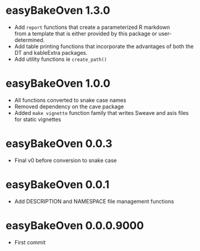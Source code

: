 # easyBakeOven 1.3.0  
- Add `report` functions that create a parameterized R markdown  
from a template that is either provided by this package or 
user-determined.  
- Add table printing functions that incorporate the advantages 
of both the DT and kableExtra packages.  
- Add utility functions ie `create_path()`  

# easyBakeOven 1.0.0  
- All functions converted to snake case names    
- Removed dependency on the cave package  
- Added `make vignette` function family that writes Sweave and asis files for 
static vignettes  

# easyBakeOven 0.0.3  
- Final v0 before conversion to snake case

# easyBakeOven 0.0.1  
- Add DESCRIPTION and NAMESPACE file management functions  

# easyBakeOven 0.0.0.9000  
- First commit  


